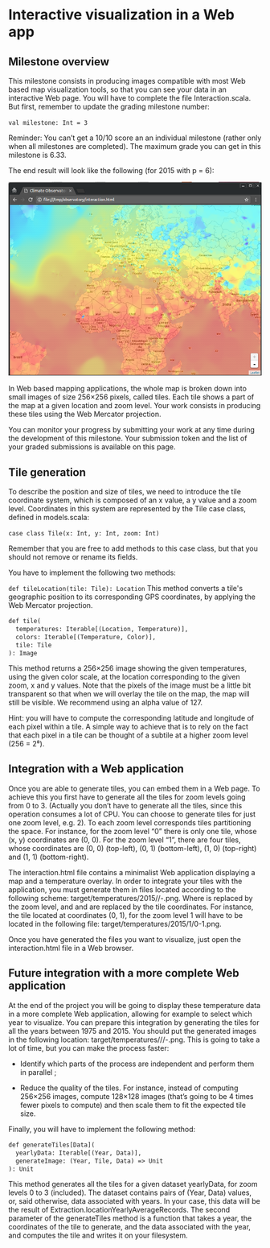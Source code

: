 # Interactive visualization in a Web app

## Milestone overview
This milestone consists in producing images compatible with most Web based map visualization tools, so that you can see your data in an interactive Web page. You will have to complete the file Interaction.scala. But first, remember to update the grading milestone number:

`val milestone: Int = 3`

Reminder: You can’t get a 10/10 score an an individual milestone (rather only when all milestones are completed). The maximum grade you can get in this milestone is 6.33.

The end result will look like the following (for 2015 with p = 6):

![temperature](https://github.com/wxo15/EPFL-functional-programming-in-scala/blob/main/Course5/observatory/3.1-temperatures.png)

In Web based mapping applications, the whole map is broken down into small images of size 256×256 pixels, called tiles. Each tile shows a part of the map at a given location and zoom level. Your work consists in producing these tiles using the  Web Mercator projection.

You can monitor your progress by submitting your work at any time during the development of this milestone. Your submission token and the list of your graded submissions is available on this page.

## Tile generation
To describe the position and size of tiles, we need to introduce the tile coordinate system, which is composed of an x value, a y value and a zoom level. Coordinates in this system are represented by the Tile case class, defined in models.scala:

`case class Tile(x: Int, y: Int, zoom: Int)`

Remember that you are free to add methods to this case class, but that you should not remove or rename its fields.

You have to implement the following two methods:

`def tileLocation(tile: Tile): Location`
This method converts a tile's geographic position to its corresponding GPS coordinates, by applying the Web Mercator projection.

```
def tile(
  temperatures: Iterable[(Location, Temperature)],
  colors: Iterable[(Temperature, Color)],
  tile: Tile
): Image
```
This method returns a 256×256 image showing the given temperatures, using the given color scale, at the location corresponding to the given zoom, x and y values. Note that the pixels of the image must be a little bit transparent so that when we will overlay the tile on the map, the map will still be visible. We recommend using an alpha value of 127.

Hint: you will have to compute the corresponding latitude and longitude of each pixel within a tile. A simple way to achieve that is to rely on the fact that each pixel in a tile can be thought of a subtile at a higher zoom level (256 = 2⁸).

## Integration with a Web application
Once you are able to generate tiles, you can embed them in a Web page. To achieve this you first have to generate all the tiles for zoom levels going from 0 to 3. (Actually you don’t have to generate all the tiles, since this operation consumes a lot of CPU. You can choose to generate tiles for just one zoom level, e.g. 2). To each zoom level corresponds tiles partitioning the space. For instance, for the zoom level “0” there is only one tile, whose (x, y) coordinates are (0, 0). For the zoom level “1”, there are four tiles, whose coordinates are (0, 0) (top-left), (0, 1) (bottom-left), (1, 0) (top-right) and (1, 1) (bottom-right).

The interaction.html file contains a minimalist Web application displaying a map and a temperature overlay. In order to integrate your tiles with the application, you must generate them in files located according to the following scheme: target/temperatures/2015/<zoom>/<x>-<y>.png. Where <zoom> is replaced by the zoom level, and <x> and <y> are replaced by the tile coordinates. For instance, the tile located at coordinates (0, 1), for the zoom level 1 will have to be located in the following file: target/temperatures/2015/1/0-1.png.

Once you have generated the files you want to visualize, just open the interaction.html file in a Web browser.

## Future integration with a more complete Web application
At the end of the project you will be going to display these temperature data in a more complete Web application, allowing for example to select which year to visualize. You can prepare this integration by generating the tiles for all the years between 1975 and 2015. You should put the generated images in the following location: target/temperatures/<year>/<zoom>/<x>-<y>.png. This is going to take a lot of time, but you can make the process faster:

- Identify which parts of the process are independent and perform them in parallel ;

- Reduce the quality of the tiles. For instance, instead of computing 256×256 images, compute 128×128 images (that’s going to be 4 times fewer pixels to compute) and then scale them to fit the expected tile size.

Finally, you will have to implement the following method:

```
def generateTiles[Data](
  yearlyData: Iterable[(Year, Data)],
  generateImage: (Year, Tile, Data) => Unit
): Unit
```

This method generates all the tiles for a given dataset yearlyData, for zoom levels 0 to 3 (included). The dataset contains pairs of (Year, Data) values, or, said otherwise, data associated with years. In your case, this data will be the result of Extraction.locationYearlyAverageRecords. The second parameter of the generateTiles method is a function that takes a year, the coordinates of the tile to generate, and the data associated with the year, and computes the tile and writes it on your filesystem.


